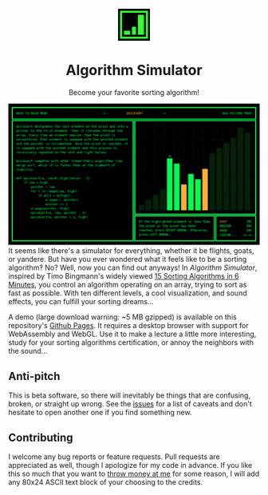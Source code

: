 <p align="center">
  <img src="assets/icon-512.png" alt="Logo" width="64" height="64">

  <h1 align="center">Algorithm Simulator</h1>

  <p align="center">
    Become your favorite sorting algorithm!
  </p>
</p>

![Level select screen](assets/levels.png)
It seems like there's a simulator for everything, whether it be flights, goats, or yandere. But have you ever wondered what it feels like to be a sorting algorithm‽ No? Well, now you can find out anyways! In *Algorithm Simulator*, inspired by Timo Bingmann's widely viewed [15 Sorting Algorithms in 6 Minutes](https://www.youtube.com/watch?v=kPRA0W1kECg), you control an algorithm operating on an array, trying to sort as fast as possible. With ten different levels, a cool visualization, and sound effects, you can fulfill your sorting dreams...

A demo (large download warning: ~5 MB gzipped) is available on this repository's [Github Pages](https://danielzting.github.io/algorithm-simulator). It requires a desktop browser with support for WebAssembly and WebGL. Use it to make a lecture a little more interesting, study for your sorting algorithms certification, or annoy the neighbors with the sound...

## Anti-pitch

This is beta software, so there will inevitably be things that are confusing, broken, or straight up wrong. See the [issues](https://github.com/DanielZTing/algorithm-simulator/issues) for a list of caveats and don't hesitate to open another one if you find something new.

## Contributing

I welcome any bug reports or feature requests. Pull requests are appreciated as well, though I apologize for my code in advance. If you like this so much that you want to [throw money at me](https://venmo.com/DanielZTing) for some reason, I will add any 80x24 ASCII text block of your choosing to the credits.
